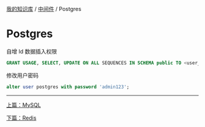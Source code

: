 [我的知识库](../README.md) / [中间件](zz_gneratered_mdi.md) / Postgres

# Postgres

自增 Id 数据插入权限

```sql
GRANT USAGE, SELECT, UPDATE ON ALL SEQUENCES IN SCHEMA public TO <user_name>;
```

修改用户密码

```sql
alter user postgres with password 'admin123';
```

---
[上篇：MySQL](mysql.md)

[下篇：Redis](redis.md)
